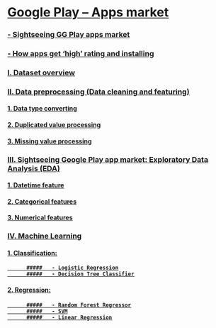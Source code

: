 # <b><u> Google Play – Apps market
### - Sightseeing GG Play apps market
### - How apps get ‘high’ rating and installing 


### I.   <b><u>Dataset overview
### II.  <b><u>Data preprocessing (Data cleaning and featuring)
####  1.  Data type converting
####  2.  Duplicated value processing
####  3.  Missing value processing
### III. <b><u>Sightseeing Google Play app market:</u> Exploratory Data Analysis (EDA)</b>
####  1.  Datetime feature
####  2.  Categorical features
####  3.  Numerical features
### IV.  <b><u>Machine Learning
####  1.  Classification:
          #####   - Logistic Regression
          #####   - Decision Tree Classifier
####  2.  Regression:
          #####   - Random Forest Regressor
          #####   - SVM
          #####   - Linear Regression

